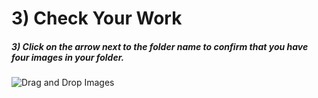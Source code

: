 # 3) Check Your Work

##### 3) Click on the arrow next to the folder name to confirm that you have four images in your folder.

   ![Drag and Drop Images](/images/imagecheck)


